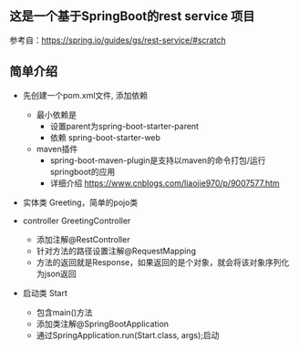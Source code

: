 ## 这是一个基于SpringBoot的rest service 项目

参考自：https://spring.io/guides/gs/rest-service/#scratch

## 简单介绍
 + 先创建一个pom.xml文件, 添加依赖
    + 最小依赖是
        + 设置parent为spring-boot-starter-parent
        + 依赖 spring-boot-starter-web
    + maven插件
        + spring-boot-maven-plugin是支持以maven的命令打包/运行springboot的应用
        + 详细介绍 https://www.cnblogs.com/liaojie970/p/9007577.htm
        
 + 实体类 Greeting，简单的pojo类
 + controller GreetingController
    + 添加注解@RestController
    + 针对方法的路径设置注解@RequestMapping
    + 方法的返回就是Response，如果返回的是个对象，就会将该对象序列化为json返回
 + 启动类 Start
    + 包含main()方法
    + 添加类注解@SpringBootApplication
    + 通过SpringApplication.run(Start.class, args);启动